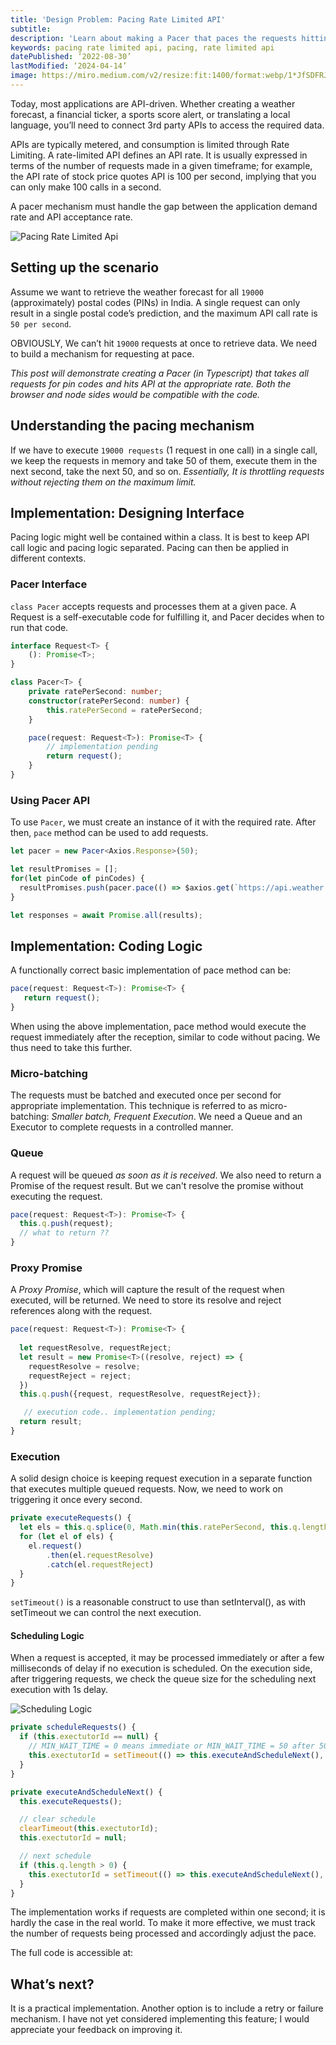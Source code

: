 ```yaml
---
title: 'Design Problem: Pacing Rate Limited API'
subtitle: 
description: 'Learn about making a Pacer that paces the requests hitting metered API at the desired rate using Queues and timeout.'
keywords: pacing rate limited api, pacing, rate limited api
datePublished: ‘2022-08-30’
lastModified: ‘2024-04-14’
image: https://miro.medium.com/v2/resize:fit:1400/format:webp/1*JfSDFRJtl5LVPKh2hkKpsA.png
---
```


Today, most applications are API-driven. Whether creating a weather forecast, a financial ticker, a sports score alert, or translating a local language, you’ll need to connect 3rd party APIs to access the required data.

APIs are typically metered, and consumption is limited through Rate Limiting. A rate-limited API defines an API rate. It is usually expressed in terms of the number of requests made in a given timeframe; for example, the API rate of stock price quotes API is 100 per second, implying that you can only make 100 calls in a second.

A pacer mechanism must handle the gap between the application demand rate and API acceptance rate.

![Pacing Rate Limited Api](https://miro.medium.com/v2/resize:fit:1400/format:webp/1*JfSDFRJtl5LVPKh2hkKpsA.png)

## Setting up the scenario

Assume we want to retrieve the weather forecast for all `19000` (approximately) postal codes (PINs) in India. A single request can only result in a single postal code’s prediction, and the maximum API call rate is `50 per second`.

OBVIOUSLY, We can’t hit `19000` requests at once to retrieve data. We need to build a mechanism for requesting at pace.

_This post will demonstrate creating a Pacer (in Typescript) that takes all requests for pin codes and hits API at the appropriate rate. Both the browser and node sides would be compatible with the code._

## Understanding the pacing mechanism

If we have to execute `19000 requests` (1 request in one call) in a single call, we keep the requests in memory and take 50 of them, execute them in the next second, take the next 50, and so on. _Essentially, It is throttling requests without rejecting them on the maximum limit._

## Implementation: Designing Interface

Pacing logic might well be contained within a class. It is best to keep API call logic and pacing logic separated. Pacing can then be applied in different contexts.

### Pacer Interface

`class Pacer` accepts requests and processes them at a given pace. A Request is a self-executable code for fulfilling it, and Pacer decides when to run that code.

```typescript
interface Request<T> {
	(): Promise<T>;
}

class Pacer<T> {
	private ratePerSecond: number;
	constructor(ratePerSecond: number) {
		this.ratePerSecond = ratePerSecond;
	}

	pace(request: Request<T>): Promise<T> {
		// implementation pending
		return request();
	}
}
```

### Using Pacer API

To use `Pacer`, we must create an instance of it with the required rate. After then, `pace` method can be used to add requests.

```typescript
let pacer = new Pacer<Axios.Response>(50);

let resultPromises = [];
for(let pinCode of pinCodes) {
  resultPromises.push(pacer.pace(() => $axios.get(`https://api.weather.org/weather/${pinCode}`));
}

let responses = await Promise.all(results);
```

## Implementation: Coding Logic

A functionally correct basic implementation of pace method can be:

```typescript
pace(request: Request<T>): Promise<T> {
   return request();
}
```

When using the above implementation, pace method would execute the request immediately after the reception, similar to code without pacing. We thus need to take this further.

### Micro-batching

The requests must be batched and executed once per second for appropriate implementation. This technique is referred to as micro-batching: _Smaller batch, Frequent Execution_. We need a Queue and an Executor to complete requests in a controlled manner.

### Queue

A request will be queued _as soon as it is received_. We also need to return a Promise of the request result. But we can't resolve the promise without executing the request.

```typescript
pace(request: Request<T>): Promise<T> {
  this.q.push(request);
  // what to return ??
}
```

### Proxy Promise
A _Proxy Promise_, which will capture the result of the request when executed, will be returned. We need to store its resolve and reject references along with the request.

```typescript
pace(request: Request<T>): Promise<T> {
  
  let requestResolve, requestReject;
  let result = new Promise<T>((resolve, reject) => {
    requestResolve = resolve;
    requestReject = reject; 
  })
  this.q.push({request, requestResolve, requestReject});

   // execution code.. implementation pending;
  return result;
}
```


### Execution
A solid design choice is keeping request execution in a separate function that executes multiple queued requests. Now, we need to work on triggering it once every second.


```typescript
private executeRequests() {
  let els = this.q.splice(0, Math.min(this.ratePerSecond, this.q.length));
  for (let el of els) {
    el.request()
        .then(el.requestResolve)
        .catch(el.requestReject)
  }
}
```


`setTimeout()` is a reasonable construct to use than setInterval(), as with setTimeout we can control the next execution.

#### Scheduling Logic
When a request is accepted, it may be processed immediately or after a few milliseconds of delay if no execution is scheduled.
On the execution side, after triggering requests, we check the queue size for the scheduling next execution with 1s delay.

![Scheduling Logic](https://miro.medium.com/v2/resize:fit:1400/format:webp/1*CtCO1Rzs0vz_zzz1CZJOOQ.png)



```typescript
private scheduleRequests() {
  if (this.exectutorId == null) {
    // MIN_WAIT_TIME = 0 means immediate or MIN_WAIT_TIME = 50 after 50 millis seconds
    this.exectutorId = setTimeout(() => this.executeAndScheduleNext(), Pacer.MIN_WAIT_TIME);
  }
}

private executeAndScheduleNext() {
  this.executeRequests();

  // clear schedule
  clearTimeout(this.exectutorId);
  this.exectutorId = null;

  // next schedule
  if (this.q.length > 0) {
    this.exectutorId = setTimeout(() => this.executeAndScheduleNext(), 1000);
  }
}
```

The implementation works if requests are completed within one second; it is hardly the case in the real world. To make it more effective, we must track the number of requests being processed and accordingly adjust the pace.

The full code is accessible at:



## What’s next?
It is a practical implementation. Another option is to include a retry or failure mechanism. I have not yet considered implementing this feature; I would appreciate your feedback on improving it.